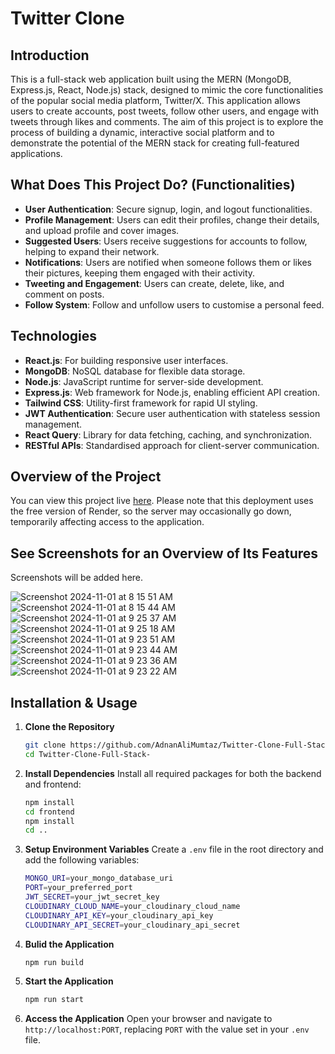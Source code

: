 # Twitter Clone

## Introduction
This is a full-stack web application built using the MERN (MongoDB, Express.js, React, Node.js) stack, designed to mimic the core functionalities of the popular social media platform, Twitter/X. This application allows users to create accounts, post tweets, follow other users, and engage with tweets through likes and comments. The aim of this project is to explore the process of building a dynamic, interactive social platform and to demonstrate the potential of the MERN stack for creating full-featured applications.

## What Does This Project Do? (Functionalities)
- **User Authentication**: Secure signup, login, and logout functionalities.
- **Profile Management**: Users can edit their profiles, change their details, and upload profile and cover images.
- **Suggested Users**: Users receive suggestions for accounts to follow, helping to expand their network.
- **Notifications**: Users are notified when someone follows them or likes their pictures, keeping them engaged with their activity.
- **Tweeting and Engagement**: Users can create, delete, like, and comment on posts.
- **Follow System**: Follow and unfollow users to customise a personal feed.

## Technologies
- **React.js**: For building responsive user interfaces.
- **MongoDB**: NoSQL database for flexible data storage.
- **Node.js**: JavaScript runtime for server-side development.
- **Express.js**: Web framework for Node.js, enabling efficient API creation.
- **Tailwind CSS**: Utility-first framework for rapid UI styling.
- **JWT Authentication**: Secure user authentication with stateless session management.
- **React Query**: Library for data fetching, caching, and synchronization.
- **RESTful APIs**: Standardised approach for client-server communication.

## Overview of the Project
You can view this project live [here](https://twitter-clone-aeux.onrender.com). Please note that this deployment uses the free version of Render, so the server may occasionally go down, temporarily affecting access to the application.

## See Screenshots for an Overview of Its Features
Screenshots will be added here.
<div class="image-container">
   <img src="https://github.com/user-attachments/assets/f73ae1c5-4ecd-4546-a548-77302a375d81" alt="Screenshot 2024-11-01 at 8 15 51 AM">
   <img src="https://github.com/user-attachments/assets/ad22a4dd-7cdb-4349-9b77-4a5bc906ef71" alt="Screenshot 2024-11-01 at 8 15 44 AM">
   <img src="https://github.com/user-attachments/assets/efbdddfc-843a-484e-a8c3-4c0df8549507" alt="Screenshot 2024-11-01 at 9 25 37 AM">
   <img src="https://github.com/user-attachments/assets/16145284-8b03-4298-9eba-ea34b30c84d9" alt="Screenshot 2024-11-01 at 9 25 18 AM">
   <img src="https://github.com/user-attachments/assets/277c0114-6512-4ccb-81ef-8fd2806c98b7" alt="Screenshot 2024-11-01 at 9 23 51 AM">
   <img src="https://github.com/user-attachments/assets/cf426866-0c87-4347-89c3-65cb821a8e01" alt="Screenshot 2024-11-01 at 9 23 44 AM">
   <img src="https://github.com/user-attachments/assets/0beca9a5-05e2-49d5-a8c7-4daa18f63de3" alt="Screenshot 2024-11-01 at 9 23 36 AM">
   <img src="https://github.com/user-attachments/assets/3efd2954-b41a-4d13-a244-225582382f59" alt="Screenshot 2024-11-01 at 9 23 22 AM">
</div>

## Installation & Usage

1. **Clone the Repository**
   ```bash
   git clone https://github.com/AdnanAliMumtaz/Twitter-Clone-Full-Stack-.git
   cd Twitter-Clone-Full-Stack-

2. **Install Dependencies** Install all required packages for both the backend and frontend:
    ```bash
    npm install
    cd frontend
    npm install
    cd ..

3. **Setup Environment Variables** Create a `.env` file in the root directory and add the following variables: 
    ```bash 
    MONGO_URI=your_mongo_database_uri
    PORT=your_preferred_port
    JWT_SECRET=your_jwt_secret_key
    CLOUDINARY_CLOUD_NAME=your_cloudinary_cloud_name
    CLOUDINARY_API_KEY=your_cloudinary_api_key
    CLOUDINARY_API_SECRET=your_cloudinary_api_secret

4. **Bulid the Application**
    ```bash
    npm run build

5. **Start the Application**
    ```bash
    npm run start

6. **Access the Application** Open your browser and navigate to `http://localhost:PORT`, replacing `PORT` with the value set in your `.env` file.

